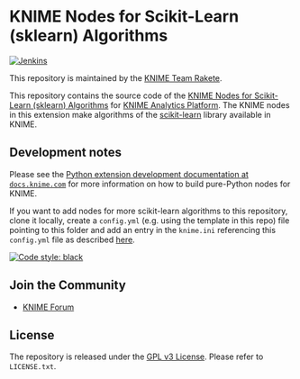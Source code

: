 # KNIME Nodes for Scikit-Learn (sklearn) Algorithms

[![Jenkins](https://jenkins.knime.com/buildStatus/icon?job=knime-python-sklearn%2Fmaster)](https://jenkins.knime.com/job/knime-python-sklearn/job/master)

This repository is maintained by the [KNIME Team Rakete](mailto:team-rakete@knime.com).

This repository contains the source code of the [KNIME Nodes for Scikit-Learn (sklearn) Algorithms](https://hub.knime.com/knime/extensions/org.knime.python.features.sklearn/latest) for [KNIME Analytics Platform](https://www.knime.com/knime-analytics-platform).
The KNIME nodes in this extension make algorithms of the [scikit-learn](https://scikit-learn.org/stable/) library available in KNIME.

## Development notes

Please see the [Python extension development documentation at `docs.knime.com`](https://docs.knime.com/latest/pure_python_node_extensions_guide/index.html#introduction)
for more information on how to build pure-Python nodes for KNIME.

If you want to add nodes for more scikit-learn algorithms to this repository, clone it locally, 
create a `config.yml` (e.g. using the template in this repo) file pointing to this folder and add 
an entry in the `knime.ini` referencing this `config.yml` file as described 
[here](https://docs.knime.com/latest/pure_python_node_extensions_guide/index.html#registering-python-extensions-during-development).

[![Code style: black](https://img.shields.io/badge/code%20style-black-000000.svg)](https://github.com/psf/black)

## Join the Community

* [KNIME Forum](https://forum.knime.com/)

## License

The repository is released under the [GPL v3 License](https://www.gnu.org/licenses/gpl-3.0.html). Please refer to `LICENSE.txt`.
